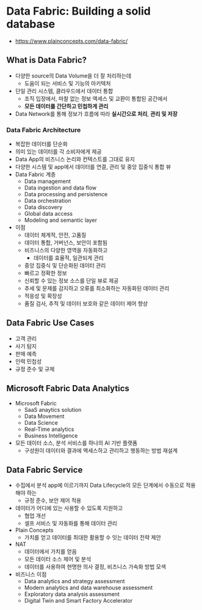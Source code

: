 # Data Fabric: Building a solid database
- https://www.plainconcepts.com/data-fabric/

## What is Data Fabric?
- 다양한 source의 Data Volume을 더 잘 처리하는데
  - 도움이 되는 서비스 및 기능의 아키텍처
- 단일 관리 시스템, 클라우드에서 데이터 통합
  - 조직 입장에서, 마찰 없는 정보 액세스 및 교환이 통합된 공간에서
  - **모든 데이터를 간단하고 민첩하게 관리**
- Data Network를 통해 정보가 흐름에 따라 **실시간으로 처리**, **관리 및 저장**

### Data Fabric Architecture
- 복잡한 데이터를 단순화
- 의미 있는 데이터를 각 소비자에게 제공
- Data App의 비즈니스 논리와 컨텍스트를 그대로 유지
- 다양한 시스템 및 app에서 데이터를 연결, 관리 및 중앙 집중식 통합 뷰
- Data Fabric 계층
  - Data management
  - Data ingestion and data flow
  - Data processing and persistence
  - Data orchestration
  - Data discovery
  - Global data access
  - Modeling and semantic layer
- 이점
  - 데이터 체계적, 안전, 고품질
  - 데이터 통합, 거버넌스, 보안이 포함됨
  - 비즈니스의 다양한 영역을 자동화하고
    - 데이터를 효율적, 일관되게 관리
  - 중앙 집중식 및 단순화된 데이터 관리
  - 빠르고 정확한 정보
  - 신뢰할 수 있는 정보 소스를 단일 뷰로 제공
  - 추세 및 문제를 감지하고 오류를 최소화하는 자동화된 데이터 관리
  - 적응성 및 확장성
  - 품질 검사, 추적 및 데이터 보호와 같은 데이터 제어 향상

## Data Fabric Use Cases
- 고객 관리
- 사기 탐지
- 판매 예측
- 인력 민첩성
- 규정 준수 및 규제

## Microsoft Fabric Data Analytics
- Microsoft Fabric
  - SaaS anaytics solution
  - Data Movement
  - Data Science
  - Real-Time analytics
  - Business Intelligence
- 모든 데이터 소스, 분석 서비스를 하나의 AI 기반 플랫폼
  - 구성원이 데이터와 결과에 액세스하고 관리하고 행동하는 방법 재설계

## Data Fabric Service
- 수집에서 분석 app에 이르기까지 Data Lifecycle의 모든 단계에서 수동으로 적용해야 하는
  - 규정 준수, 보안 제어 적용
- 데이터가 어디에 있는 사용할 수 있도록 지원하고
  - 협업 개선
  - 셀프 서비스 및 자동화를 통해 데이터 관리
- Plain Concepts
  - 가치를 얻고 데이터를 최대한 활용할 수 잇는 데이터 전략 제안
- NAT
  - 데이터에서 가치를 얻음
  - 모든 데이터 소스 제어 및 분석
  - 데이터를 사용하여 현명한 의사 결정, 비즈니스 가속화 방법 모색
- 비즈니스 이점
  - Data analytics and strategy assessment
  - Modern analytics and data warehouse assessment
  - Exploratory data analysis assessment
  - Digital Twin and Smart Factory Accelerator
